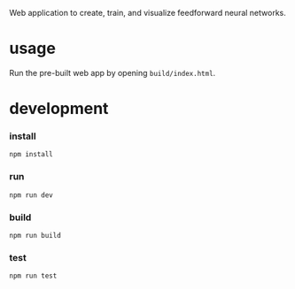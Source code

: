 Web application to create, train, and visualize feedforward neural networks.

# usage

Run the pre-built web app by opening ```build/index.html```.


# development

### install

```npm install```


### run

```npm run dev```


### build

```npm run build```


### test

```npm run test```